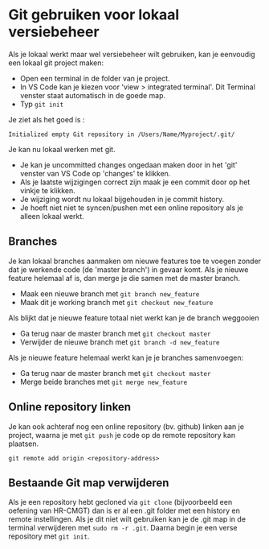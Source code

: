 # Git gebruiken voor lokaal versiebeheer

Als je lokaal werkt maar wel versiebeheer wilt gebruiken, kan je eenvoudig een lokaal git project maken:

- Open een terminal in de folder van je project. 
- In VS Code kan je kiezen voor 'view > integrated terminal'. Dit Terminal venster staat automatisch in de goede map.
- Typ `git init`

Je ziet als het goed is :
```
Initialized empty Git repository in /Users/Name/Myproject/.git/
```

Je kan nu lokaal werken met git. 
- Je kan je uncommitted changes ongedaan maken door in het 'git' venster van VS Code op 'changes' te klikken.
- Als je laatste wijzigingen correct zijn maak je een commit door op het vinkje te klikken. 
- Je wijziging wordt nu lokaal bijgehouden in je commit history. 
- Je hoeft niet niet te syncen/pushen met een online repository als je alleen lokaal werkt. 

## Branches

Je kan lokaal branches aanmaken om nieuwe features toe te voegen zonder dat je werkende code (de 'master branch') in gevaar komt. Als je nieuwe feature helemaal af is, dan merge je die samen met de master branch. 

- Maak een nieuwe branch met `git branch new_feature` 
- Maak dit je working branch met `git checkout new_feature`

Als blijkt dat je nieuwe feature totaal niet werkt kan je de branch weggooien

- Ga terug naar de master branch met `git checkout master`
- Verwijder de nieuwe branch met `git branch -d new_feature`

Als je nieuwe feature helemaal werkt kan je je branches samenvoegen:

- Ga terug naar de master branch met `git checkout master`
- Merge beide branches met `git merge new_feature`

## Online repository linken

Je kan ook achteraf nog een online repository (bv. github) linken aan je project, waarna je met `git push` je code op de remote repository kan plaatsen.
```
git remote add origin <repository-address>
``` 

## Bestaande Git map verwijderen

Als je een repository hebt gecloned via `git clone` (bijvoorbeeld een oefening van HR-CMGT) dan is er al een .git folder met een history en remote instellingen. Als je dit niet wilt gebruiken kan je de .git map in de terminal verwijderen met `sudo rm -r .git`. Daarna begin je een verse repository met `git init`.